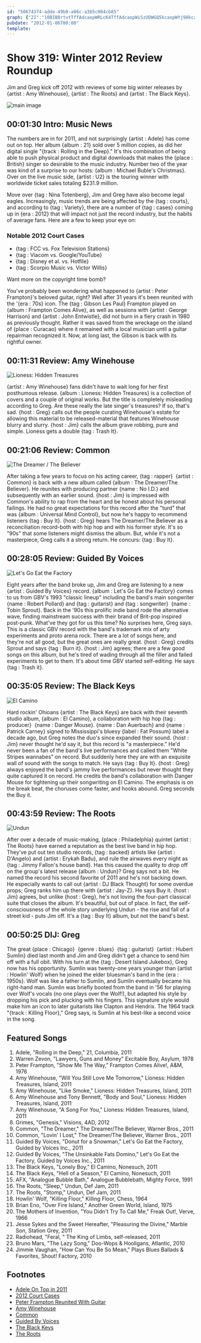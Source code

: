 ```yaml
---
id: "50674374-adde-49b0-a06c-a3b5c004cb85"
graph: {"2I":"10BIB8rtutTffAdcaopWRLcK4TffAdcaopWiSzUDWGQ5kcaopWYj90kcaopWcaopWfGgvvHkjFwcMcTd3yVmSHkjFwHkjFwvW46lHkjFwxpwkMIaUeyvW46l","J7":"LNFm6ksbJsBHm1GBQsAMBQsAMX6cfd","Z6":"1MqICChgWJ1MqICbno3t97qipbno3t97qipX6cfd97qipBHm1G","1AT":"NxanJWGwXuBEvpmNxanJWGwXukttTx3jrd1BEvpmBEvpmkttTxBHm1GgMit6BQsAMX6cfdNxanJmalzx","1MH":"8EwVgBINJr8EwVgZNobj8EwVgc8jHt3mnBH8EwVg3mnBHD7DBI3koZSD7DBI97qipX6cfd97qipBHm1G","21B":"BGm2bTNU6HTNU6HtQSFA87rzbTNU6HTNU6HXaqVNXaqVNnEvNd97qiptQSFA97qipX6cfd97qipBHm1G","2C1":"MOJ5zRIym6RIym6eRBqr3jrd1RIym6RIym6gAKEwgAKEwqYVo9"}
pubdate: "2012-01-06T00:00"
template: 
---
```






# Show 319: Winter 2012 Review Roundup

Jim and Greg kick off 2012 with reviews of some big winter releases by {artist : Amy Winehouse}, {artist : The Roots} and {artist : The Black Keys}.

![main image](https://static.soundopinions.org/images/2010/recordreviews.jpg)



## 00:01:30 Intro: Music News

The numbers are in for 2011, and not surprisingly {artist : Adele} has come out on top. Her album {album : 21} sold over 5 million copies, as did her digital single "{track : Rolling in the Deep}." It's this combination of being able to push physical product and digital downloads that makes the {place : British} singer so desirable to the music industry. Number two of the year was kind of a surprise to our hosts: {album : Michael Buble's Christmas}. Over on the live music side, {artist : U2} is the touring winner with worldwide ticket sales totaling $231.9 million.

Move over {tag : Nina Totenberg}, Jim and Greg have also become legal eagles. Increasingly, music trends are being affected by the {tag : courts}, and according to {tag : Variety}, there are a number of {tag : cases} coming up in {era : 2012} that will impact not just the record industry, but the habits of average fans. Here are a few to keep your eye on:


### Notable 2012 Court Cases

- {tag : FCC vs. Fox Television Stations}
- {tag : Viacom vs. Google/YouTube}
- {tag : Disney et al. vs. Hotfile}
- {tag : Scorpio Music vs. Victor Willis}

Want more on the copyright time bomb?

You've probably been wondering what happened to {artist : Peter Frampton}'s beloved guitar, right? Well after 31 years it's been reunited with the '{era : 70s} icon. The {tag : Gibson Les Paul} Frampton played on {album : Frampton Comes Alive}, as well as sessions with {artist : George Harrison} and {artist : John Entwistle}, did not burn in a fiery crash in 1980 as previously thought. Rather it was saved from the wreckage on the island of {place : Curacao} where it remained with a local musician until a guitar repairman recognized it. Now, at long last, the Gibson is back with its rightful owner.



## 00:11:31 Review: Amy Winehouse

![Lioness: Hidden Treasures](https://static.soundopinions.org/assets/319/J70.jpg)

{artist : Amy Winehouse} fans didn't have to wait long for her first posthumous release. {album : Lioness: Hidden Treasures} is a collection of covers and a couple of original works. But the title is completely misleading according to Greg. Are these really the late singer's treasures? If so, that's sad. {host : Greg} calls out the people curating Winehouse's estate for allowing this material to be released-material that features Winehouse blurry and slurry. {host : Jim} calls the album grave robbing, pure and simple. Lioness gets a double {tag : Trash It}.



## 00:21:06 Review: Common

![The Dreamer / The Believer](https://static.soundopinions.org/assets/319/Z60.jpg)

After taking a few years to focus on his acting career, {tag : rapper}  {artist : Common} is back with a new album called {album : The Dreamer/The Believer}. He reunites with producing partner {name : No I.D.} and subsequently with an earlier sound. {host : Jim} is impressed with Common's ability to rap from the heart and be honest about his personal failings. He had no great expectations for this record after the "turd" that was {album : Universal Mind Control}, but now he's happy to recommend listeners {tag : Buy It}. {host : Greg} hears The Dreamer/The Believer as a reconciliation record-both with hip hop and with his former style. It's so "90s" that some listeners might dismiss the album. But, while it's not a masterpiece, Greg calls it a strong return. He concurs: {tag : Buy It}.



## 00:28:05 Review: Guided By Voices

![Let's Go Eat the Factory](https://static.soundopinions.org/assets/319/1AT0.jpg)

Eight years after the band broke up, Jim and Greg are listening to a new {artist : Guided By Voices} record. {album : Let's Go Eat the Factory} comes to us from GBV's 1993 "classic lineup" including the band's main songwriter {name : Robert Pollard} and {tag : guitarist} and {tag : songwriter}  {name : Tobin Sprout}. Back in the '90s this prolific indie band rode the alternative wave, finding mainstream success with their brand of Brit-pop inspired post-punk. What've they got for us this time? No surprises here, Greg says. This is a classic GBV record with the band's trademark mix of arty experiments and proto arena rock. There are a lot of songs here, and they're not all good, but the great ones are really great. {host : Greg} credits Sprout and says {tag : Burn it}. {host : Jim} agrees; there are a few good songs on this album, but he's tired of wading through all the filler and failed experiments to get to them. It's about time GBV started self-editing. He says {tag : Trash it}.



## 00:35:05 Review: The Black Keys

![El Camino](https://static.soundopinions.org/assets/319/1MH0.jpg)

Hard rockin' Ohioans {artist : The Black Keys} are back with their seventh studio album, {album : El Camino}, a collaboration with hip hop {tag : producer}  {name : Danger Mouse}. {name : Dan Auerbach} and {name : Patrick Carney} signed to Mississippi's bluesy {label : Fat Possum} label a decade ago, but Greg notes the duo's since expanded their sound. {host : Jim} never thought he'd say it, but this record is "a masterpiece." He'd never been a fan of the band's live performances and called them "White Stripes wannabes" on record. But suddenly here they are with an exquisite wall of sound with the songs to match. He says {tag : Buy It}. {host : Greg} always enjoyed the band's jammy live performances but never thought they quite captured it on record. He credits the band's collaboration with Danger Mouse for tightening up their songwriting on El Camino. The emphasis is on the break beat, the choruses come faster, and hooks abound. Greg seconds the Buy it.



## 00:43:59 Review: The Roots

![Undun](https://static.soundopinions.org/assets/319/21B0.jpg)

After over a decade of music-making, {place : Philadelphia} quintet {artist : The Roots} have earned a reputation as the best live band in hip hop. They've put out ten studio records, {tag : backed} artists like {artist : D'Angelo} and {artist : Erykah Badu}, and rule the airwaves every night as {tag : Jimmy Fallon's house band}. Has this caused the quality to drop off on the group's latest release {album : Undun}? Greg says not a bit. He named the record his second favorite of 2011 and he's not backing down. He especially wants to call out {artist : DJ Black Thought} for some overdue props; Greg ranks him up there with {artist : Jay-Z}. He says Buy it. {host : Jim} agrees, but unlike {host : Greg}, he's not loving the four-part classical suite that closes the album. It's beautiful, but out of place. In fact, the self-consciousness of the whole story underlying Undun - the rise and fall of a street kid - puts Jim off. It's a {tag : Buy It} album, but not the band's best.



## 00:50:25 DIJ: Greg

The great {place : Chicago}  {genre : blues}  {tag : guitarist}  {artist : Hubert Sumlin} died last month and Jim and Greg didn't get a chance to send him off with a full obit. With his turn at the {tag : Desert Island Jukebox}, Greg now has his opportunity. Sumlin was twenty-one years younger than {artist : Howlin' Wolf} when he joined the elder bluesman's band in the {era : 1950s}. Wolf was like a father to Sumlin, and Sumlin eventually became his right-hand man. Sumlin was briefly booted from the band in '56 for playing over Wolf's vocals (no one plays over the Wolf!), but adapted his style by dropping his pick and plucking with his fingers. This signature style would make him an icon to later guitarists like Clapton and Hendrix. The 1964 track "{track : Killing Floor}," Greg says, is Sumlin at his best-like a second voice in the song.



## Featured Songs

1. Adele, "Rolling in the Deep," 21, Columbia, 2011
2. Warren Zevon, "Lawyers, Guns and Money" Excitable Boy, Asylum, 1978
3. Peter Frampton, "Show Me The Way," Frampton Comes Alive!, A&M, 1976
4. Amy Winehouse, "Will You Still Love Me Tomorrow," Lioness: Hidden Treasures, Island, 2011
5. Amy Winehouse, "Like Smoke," Lioness: Hidden Treasures, Island, 2011
6. Amy Winehouse and Tony Bennett, "Body and Soul," Lioness: Hidden Treasures, Island, 2011
7. Amy Winehouse, "A Song For You," Lioness: Hidden Treasures, Island, 2011
8. Grimes, "Genesis," Visions, 4AD, 2012
9. Common, "The Dreamer," The Dreamer/The Believer, Warner Bros., 2011
10. Common, "Lovin' I Lost," The Dreamer/The Believer, Warner Bros., 2011
11. Guided By Voices, "Donut for a Snowman," Let's Go Eat the Factory, Guided by Voices Inc., 2011
12. Guided By Voices, "The Unsinkable Fats Domino," Let's Go Eat the Factory, Guided by Voices Inc., 2011
13. The Black Keys, "Lonely Boy," El Camino, Nonesuch, 2011
14. The Black Keys, "Hell of a Season," El Camino, Nonesuch, 2011
15. AFX, "Analogue Bubble Bath," Analogue Bubblebath, Mighty Force, 1991
16. The Roots, "Sleep," Undun, Def Jam, 2011
17. The Roots, "Stomp," Undun, Def Jam, 2011
18. Howlin' Wolf, "Killing Floor," Killing Floor, Chess, 1964
19. Brian Eno, "Over Fire Island," Another Green World, Island, 1975
20. The Mothers of Invention, "You Didn't Try To Call Me," Freak Out!, Verve, 1966
21. Jesse Sykes and the Sweet Hereafter, "Pleasuring the Divine," Marble Son, Station Grey, 2011
22. Radiohead, "Feral, " The King of Limbs, self-released, 2011
23. Bruno Mars, "The Lazy Song," Doo-Wops & Hooligans, Atlantic, 2010
24. Jimmie Vaughan, "How Can You Be So Mean," Plays Blues Ballads & Favorites, Shout! Factory, 2010



## Footnotes

- [Adele On Top in 2011](http://www.reuters.com/article/2011/12/27/idUS364656545020111227)
- [2012 Court Cases](http://variety.com/2011/film/news/key-legal-rulings-loom-in-2012-1118047832/)
- [Peter Frampton Reunited With Guitar](http://artsbeat.blogs.nytimes.com/2012/01/03/peter-frampton-reunited-with-best-guitar-after-31-years/)
- [Amy Winehouse](http://www.amywinehouse.com/)
- [Common](http://www.thinkcommon.com/)
- [Guided By Voices](http://www.gbv.com/)
- [The Black Keys](http://www.theblackkeys.com/)
- [The Roots](http://www.theroots.com/)